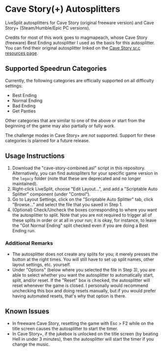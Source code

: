 # Cave Story(+) Autosplitters
LiveSplit autosplitters for Cave Story (original freeware version) and Cave Story+ (Steam/Humble/Epic PC versions).

Credits for most of this work goes to magmapeach, whose Cave Story (freeware) Best Ending autosplitter I used as the basis for this autosplitter.
You can find their original autosplitter linked on the [Cave Story sr.c resources page](https://www.speedrun.com/cave_story/resources).

## Supported Speedrun Categories
Currently, the following categories are officially supported on all difficulty settings:
- Best Ending
- Normal Ending
- Bad Ending
- Get Panties

Other categories that are similar to one of the above or start from the beginning of the game may also partially or fully work.

The challenge modes in Cave Story+ are *not* supported. Support for these categories is planned for a future release.

## Usage Instructions
1. Download the "cave-story-combined.asl" script in this repository.
Alternatively, you can find autospliters for your specific game version in the `legacy` folder
(note that these are deprecated and no longer maintained).
2. Right-click LiveSplit, choose "Edit Layout...", and add a "Scriptable Auto Splitter" component (under "Control").
3. Go to Layout Settings, click on the "Scriptable Auto Splitter" tab, click "Browse..." and select the file that you saved in Step 1.
4. (Optional) Check/Uncheck the boxes corresponding to where you want the autosplitter to split.
Note that you are not required to trigger all of these splits in order or at all in your run; it is okay, for instance, to leave the "Got Normal Ending" split checked even if you are doing a Best Ending run.

### Additional Remarks
- The autosplitter does not create any splits for you; it merely presses the button at the right times.
You will still have to set up split names, other layout settings, etc. yourself.
- Under "Options" (below where you selected the file in Step 3), you are able to select
whether you want the autosplitter to automatically start, split, and/or reset.
If the "Reset" box is checked, the autosplitter will reset whenever the game is closed.
I personally would recommend unchecking this box and doing resets manually, but if you
would prefer having automated resets, that's why that option is there.

## Known Issues

- In freeware Cave Story, resetting the game with Esc > F2 while on the title screen causes the autosplitter to start the timer.
- In Cave Story+, if the jukebox is unlocked on the title screen (by beating Hell in under 3 minutes), then the autosplitter will start the timer if you change the music.
